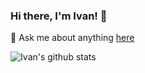 ### Hi there, I'm Ivan! 👋

💬 Ask me about anything [here](https://github.com/irazzhivin/irazzhivin/issues)

![Ivan's github stats](https://github-readme-stats.vercel.app/api?username=irazzhivin&show_icons=true&theme=radical)

<!--
**irazzhivin/irazzhivin** is a ✨ _special_ ✨ repository because its `README.md` (this file) appears on your GitHub profile.

Here are some ideas to get you started:

- 🔭 I’m currently working on ...
- 🌱 I’m currently learning ...
- 👯 I’m looking to collaborate on ...
- 🤔 I’m looking for help with ...
- 💬 Ask me about ...
- 📫 How to reach me: ...
- 😄 Pronouns: ...
- ⚡ Fun fact: ...
-->

